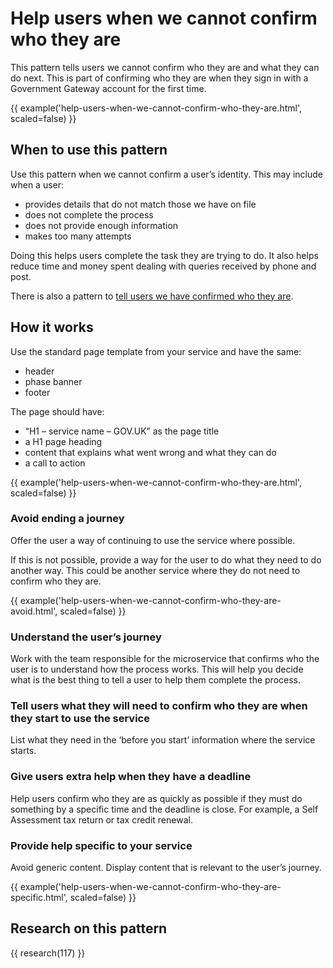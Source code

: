 # Help users when we cannot confirm who they are

This pattern tells users we cannot confirm who they are and what they can do next. This is part of confirming who they are when they sign in with a Government Gateway account for the first time.

{{ example('help-users-when-we-cannot-confirm-who-they-are.html', scaled=false) }}

## When to use this pattern

Use this pattern when we cannot confirm a user’s identity. This may include when a user:

- provides details that do not match those we have on file
- does not complete the process
- does not provide enough information
- makes too many attempts

Doing this helps users complete the task they are trying to do. It also helps reduce time and money spent dealing with queries received by phone and post.

There is also a pattern to [tell users we have confirmed who they are](/patterns/tell-users-we-have-confirmed-who-they-are/index.html).

## How it works

Use the standard page template from your service and have the same:

- header
- phase banner
- footer

The page should have:

- “H1 – service name – GOV.UK” as the page title
- a H1 page heading
- content that explains what went wrong and what they can do
- a call to action

{{ example('help-users-when-we-cannot-confirm-who-they-are.html', scaled=false) }}

### Avoid ending a journey

Offer the user a way of continuing to use the service where possible.

If this is not possible, provide a way for the user to do what they need to do another way. This could be another service where they do not need to confirm who they are.

{{ example('help-users-when-we-cannot-confirm-who-they-are-avoid.html', scaled=false) }}

### Understand the user’s journey

Work with the team responsible for the microservice that confirms who the user is to understand how the process works. This will help you decide what is the best thing to tell a user to help them complete the process.

### Tell users what they will need to confirm who they are when they start to use the service

List what they need in the ‘before you start’ information where the service starts.

### Give users extra help when they have a deadline

Help users confirm who they are as quickly as possible if they must do something by a specific time and the deadline is close. For example, a Self Assessment tax return or tax credit renewal.

### Provide help specific to your service

Avoid generic content. Display content that is relevant to the user’s journey.

{{ example('help-users-when-we-cannot-confirm-who-they-are-specific.html', scaled=false) }}

## Research on this pattern

{{ research(117) }}
